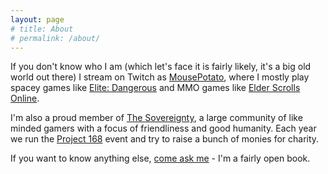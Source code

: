 ```yaml
---
layout: page
# title: About
# permalink: /about/
---
```

If you don't know who I am (which let's face it is fairly likely, it's a big old world out there) I stream on Twitch as [MousePotato](https://twitch.tv/mousepotato), where I mostly play spacey games like [Elite: Dangerous](http://elitedangerous.com) and MMO games like [Elder Scrolls Online](http://elderscrollsonline.com).

I'm also a proud member of [The Sovereignty](http://the-sov.com), a large community of like minded gamers with a focus of friendliness and good humanity. Each year we run the [Project 168](https://twitter.com/project168_) event and try to raise a bunch of monies for charity.

If you want to know anything else, [come ask me](https://twitch.tv/mousepotato) - I'm a fairly open book.